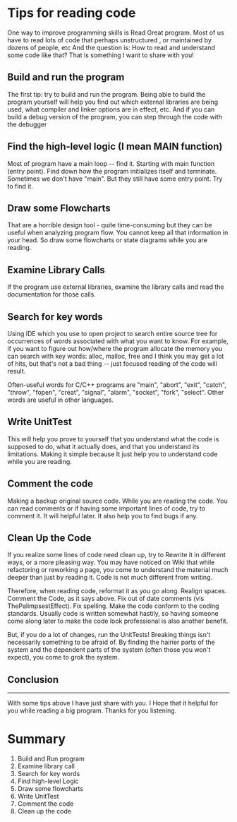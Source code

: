 # Tips for reading code
One way to improve programming skills is Read Great program.
Most of us have to read lots of code that perhaps unstructured
, or maintained by dozens of people, etc
And the question is: How to read and understand some code like 
that?
That is something I want to share with you!

## Build and run the program
The first tip: try to build and run the program. Being able to 
build the program yourself will help you find out which external 
libraries are being used, what compiler and linker options are in 
effect, etc. And if you can build a debug version of the program, 
you can step through the code with the debugger

## Find the high-level logic (I mean MAIN function)
Most of program have a main loop -- find it. Starting with main 
function (entry point). Find down how the program initializes 
itself and terminate. Sometimes we don't have
"main". But they still have some entry point. Try to find it.

## Draw some Flowcharts
That are a horrible design tool - quite time-consuming but they 
can be useful when
analyzing program flow. You cannot keep all that information
in your head. So draw some flowcharts or state diagrams while
you are reading.

## Examine Library Calls
If the program use external libraries, examine the library calls
and read the documentation for those calls.

## Search for key words
Using IDE which you use to open project to search entire source tree
for occurrences of words associated with what you want to know. For 
example, if you want to figure out how/where the program allocate the
memory you can search with key words: alloc, malloc, free and I think 
you may get a lot of hits, but that's not a bad thing -- just focused 
reading of the code will result.

Often-useful words for C/C++ programs are "main", "abort", "exit", 
"catch", "throw", "fopen", "creat", "signal", "alarm", "socket", "fork", 
"select". Other words are useful in other languages. 

## Write UnitTest
This will help you prove to yourself that you understand what the code 
is supposed to do, what it actually does, and that you understand its 
limitations. Making it simple because It just help you to understand code
while you are reading.

## Comment the code
Making a backup original source code. While you are reading the code. You
can read comments or if having some important lines of code, try to 
comment it. It will helpful later. It also help you to find bugs if any.

## Clean Up the Code
If you realize some lines of code need clean up, try to Rewrite it in 
different ways, or a more pleasing way. You may have noticed on Wiki 
that while refactoring or reworking a page, you come to understand the 
material much deeper than just by reading it. Code is not much different 
from writing.

Therefore, when reading code, reformat it as you go along. Realign spaces. 
Comment the Code, as it says above. Fix out of date comments (vis ThePalimpsestEffect).
Fix spelling. Make the code conform to the coding standards. Usually code is 
written somewhat hastily, so having someone come along later to make the 
code look professional is also another benefit.

But, if you do a lot of changes, run the UnitTests! Breaking things isn't 
necessarily something to be afraid of. By finding the hairier parts of the 
system and the dependent parts of the system (often those you won't expect), 
you come to grok the system.  

## Conclusion
---
With some tips above I have just share with you. I Hope that it helpful for 
you while reading a big program. Thanks for you listening.

# Summary
1. Build and Run program
2. Examine library call
3. Search for key words
4. Find high-level Logic
5. Draw some flowcharts
6. Write UnitTest
7. Comment the code
8. Clean up the code
